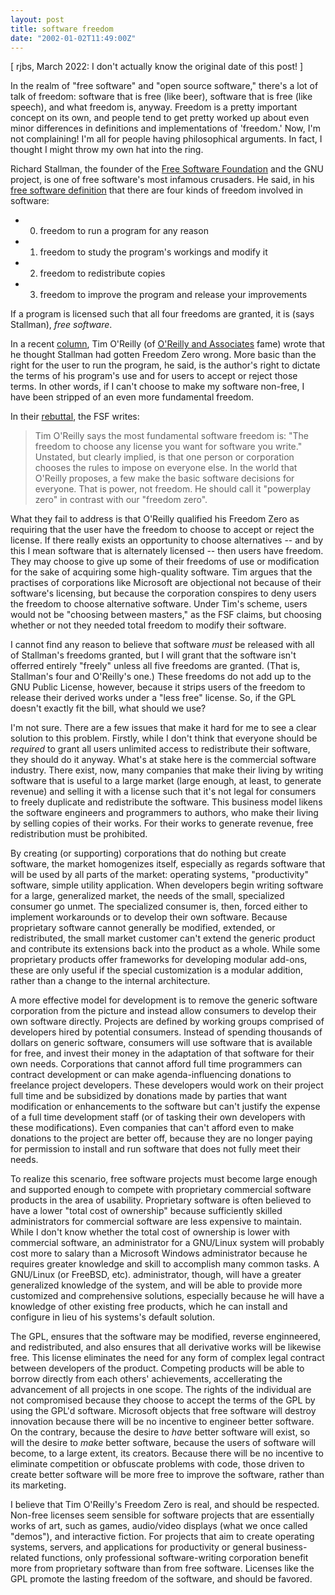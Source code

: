```yaml
---
layout: post
title: software freedom
date: "2002-01-02T11:49:00Z"
---
```


[ rjbs, March 2022: I don't actually know the original date of this post! ]

In the realm of "free software" and "open source software," there's a lot of
talk of freedom:  software that is free (like beer), software that is free
(like speech), and what freedom is, anyway.  Freedom is a pretty important
concept on its own, and people tend to get pretty worked up about even minor
differences in definitions and implementations of 'freedom.'  Now, I'm not
complaining!  I'm all for people having philosophical arguments.  In fact, I
thought I might throw my own hat into the ring.

Richard Stallman, the founder of the <a href='http://www.fsf.org'>Free Software
Foundation</a> and the GNU project, is one of free software's most infamous
crusaders.  He said, in his <a
href='http://www.gnu.org/philosophy/free-sw.html'>free software definition</a>
that there are four kinds of freedom involved in software:

* 0. freedom to run a program for any reason
* 1. freedom to study the program's workings and modify it
* 2. freedom to redistribute copies
* 3. freedom to improve the program and release your improvements

If a program is licensed such that all four freedoms are granted, it is
(says Stallman), *free software*.

In a recent <a
href='http://www.oreillynet.com/cs/weblog/view/wlg/526'>column</a>, Tim
O'Reilly (of <a href='http://www.ora.com'>O'Reilly and Associates</a> fame)
wrote that he thought Stallman had gotten Freedom Zero wrong.  More basic than
the right for the user to run the program, he said, is the author's right to
dictate the terms of his program's use and for users to accept or reject those
terms.  In other words, if I can't choose to make my software non-free, I have
been stripped of an even more fundamental freedom.

In their <a
href='http://linux.oreillynet.com/pub/a/linux/2001/08/15/free_software.html'>rebuttal</a>,
the FSF writes:

> Tim O'Reilly says the most fundamental software freedom is: "The freedom to
> choose any license you want for software you write." Unstated, but clearly
> implied, is that one person or corporation chooses the rules to impose on
> everyone else. In the world that O'Reilly proposes, a few make the basic
> software decisions for everyone. That is power, not freedom. He should call
> it "powerplay zero" in contrast with our "freedom zero".

What they fail to address is that O'Reilly qualified his Freedom Zero as
requiring that the user have the freedom to choose to accept or reject the
license.  If there really exists an opportunity to choose alternatives -- and
by this I mean software that is alternately licensed -- then users have
freedom.  They may choose to give up some of their freedoms of use or
modification for the sake of acquiring some high-quality software.  Tim argues
that the practises of corporations like Microsoft are objectional not because
of their software's licensing, but because the corporation conspires to deny
users the freedom to choose alternative software.  Under Tim's scheme, users
would not be "choosing between masters," as the FSF claims, but choosing
whether or not they needed total freedom to modify their software.

I cannot find any reason to believe that software *must* be released with all
of Stallman's freedoms granted, but I will grant that the software isn't
offerred entirely "freely" unless all five freedoms are granted.  (That is,
Stallman's four and O'Reilly's one.)  These freedoms do not add up to the GNU
Public License, however, because it strips users of the freedom to release
their derived works under a "less free" license.  So, if the GPL doesn't
exactly fit the bill, what should we use?

I'm not sure.  There are a few issues that make it hard for me to see a clear
solution to this problem.  Firstly, while I don't think that everyone should be
*required* to grant all users unlimited access to redistribute their software,
they should do it anyway.  What's at stake here is the commercial software
industry.  There exist, now, many companies that make their living by writing
software that is useful to a large market (large enough, at least, to generate
revenue) and selling it with a license such that it's not legal for consumers
to freely duplicate and redistribute the software.  This business model likens
the software engineers and programmers to authors, who make their living by
selling copies of their works.  For their works to generate revenue, free
redistribution must be prohibited.

By creating (or supporting) corporations that do nothing but create software,
the market homogenizes itself, especially as regards software that will be used
by all parts of the market:  operating systems, "productivity" software, simple
utility application.  When developers begin writing software for a large,
generalized market, the needs of the small, specialized consumer go unmet.  The
specialized consumer is, then, forced either to implement workarounds or to
develop their own software.  Because proprietary software cannot generally be
modified, extended, or redistributed, the small market customer can't extend
the generic product and contribute its extensions back into the product as a
whole.  While some proprietary products offer frameworks for developing modular
add-ons, these are only useful if the special customization is a modular
addition, rather than a change to the internal architecture.

A more effective model for development is to remove the generic software
corporation from the picture and instead allow consumers to develop their own
software directly.  Projects are defined by working groups comprised of
developers hired by potential consumers.  Instead of spending thousands of
dollars on generic software, consumers will use software that is available for
free, and invest their money in the adaptation of that software for their own
needs.  Corporations that cannot afford full time programmers can contract
development or can make agenda-influencing donations to freelance project
developers.  These developers would work on their project full time and be
subsidized by donations made by parties that want modification or enhancements
to the software but can't justify the expense of a full time development staff
(or of tasking their own developers with these modifications).   Even companies
that can't afford even to make donations to the project are better off, because
they are no longer paying for permission to install and run software that does
not fully meet their needs.

To realize this scenario, free software projects must become large enough and
supported enough to compete with proprietary commercial software products in
the area of usability.  Proprietary software is often believed to have a lower
"total cost of ownership" because sufficiently skilled administrators for
commercial software are less expensive to maintain.  While I don't know whether
the total cost of ownership is lower with commercial software, an administrator
for a GNU/Linux system will probably cost more to salary than a Microsoft
Windows administrator because he requires greater knowledge and skill to
accomplish many common tasks.  A GNU/Linux (or FreeBSD, etc).  administrator,
though, will have a greater generalized knowledge of the system, and will be
able to provide more customized and comprehensive solutions, especially because
he will have a knowledge of other existing free products, which he can install
and configure in lieu of his systems's default solution.

The GPL, ensures that the software may be modified, reverse enginneered, and
redistributed, and also ensures that all derivative works will be likewise
free.  This license eliminates the need for any form of complex legal contract
between developers of the product.  Competing products will be able to borrow
directly from each others' achievements, accellerating the advancement of all
projects in one scope.  The rights of the individual are not compromised
because they choose to accept the terms of the GPL by using the GPL'd software.
Microsoft objects that free software will destroy innovation because there will
be no incentive to engineer better software.  On the contrary, because the
desire to *have* better software will exist, so will the desire to *make*
better software, because the users of software will become, to a large extent,
its creators.  Because there will be no incentive to eliminate competition or
obfuscate problems with code, those driven to create better software will be
more free to improve the software, rather than its marketing.

I believe that Tim O'Reilly's Freedom Zero is real, and should be respected.
Non-free licenses seem sensible for software projects that are essentially
works of art, such as games, audio/video displays (what we once called
"demos"), and interactive fiction.  For projects that aim to create operating
systems, servers, and applications for productivity or general business-related
functions, only professional software-writing corporation benefit more from
proprietary software than from free software.  Licenses like the GPL promote
the lasting freedom of the software, and should be favored.
